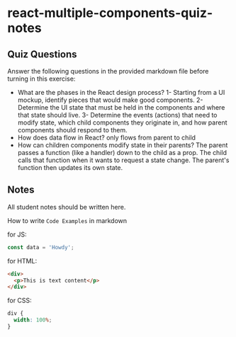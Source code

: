 # react-multiple-components-quiz-notes

## Quiz Questions

Answer the following questions in the provided markdown file before turning in this exercise:

- What are the phases in the React design process?
  1- Starting from a UI mockup, identify pieces that would make good components.
  2- Determine the UI state that must be held in the components and where that state should live.
  3- Determine the events (actions) that need to modify state, which child components they originate in, and how parent components should respond to them.
- How does data flow in React?
  only flows from parent to child
- How can children components modify state in their parents?
  The parent passes a function (like a handler) down to the child as a prop.
  The child calls that function when it wants to request a state change.
  The parent's function then updates its own state.

## Notes

All student notes should be written here.

How to write `Code Examples` in markdown

for JS:

```js
const data = 'Howdy';
```

for HTML:

```html
<div>
  <p>This is text content</p>
</div>
```

for CSS:

```css
div {
  width: 100%;
}
```
